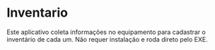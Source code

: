 # Inventario
Este aplicativo coleta informações no equipamento para cadastrar o inventário de cada um. Não requer instalação e roda direto pelo EXE.
